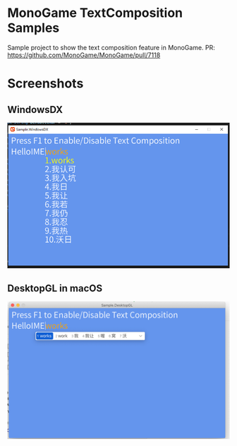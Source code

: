 # MonoGame TextComposition Samples

Sample project to show the text composition feature in MonoGame.
PR: https://github.com/MonoGame/MonoGame/pull/7118


# Screenshots

## WindowsDX
![IME works](https://github.com/ryancheung/MonoGameTextCompositionSamples/raw/master/Images/IME-windowsDX.png)

## DesktopGL in macOS
![IME works](https://github.com/ryancheung/MonoGameTextCompositionSamples/raw/master/Images/IME-desktopGL.png)